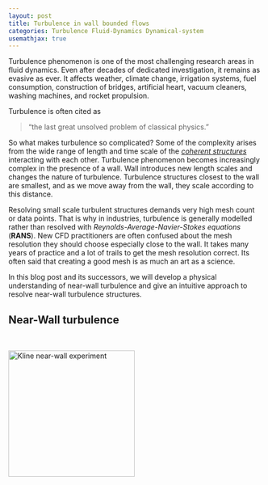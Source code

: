 ```yaml
---
layout: post
title: Turbulence in wall bounded flows
categories: Turbulence Fluid-Dynamics Dynamical-system
usemathjax: true
---
```


Turbulence phenomenon is one of the most challenging research areas in fluid dynamics. Even after decades of dedicated investigation, it remains as evasive as ever.  It affects weather, climate change, irrigation systems, fuel consumption, construction of bridges, artificial heart, vacuum cleaners, washing machines, and rocket propulsion.  

Turbulence is often cited as 

> “the last great unsolved problem of classical physics.”

So what makes turbulence so complicated? Some of the complexity arises from the wide range of length and time scale of the [*coherent structures*](#near-wall-structures)  interacting with each other. Turbulence phenomenon becomes increasingly complex in the presence of a wall. Wall introduces new length scales and changes the nature of turbulence. Turbulence structures closest to the wall are smallest, and as we move away from the wall, they scale according to this distance. 

Resolving small scale turbulent structures demands very high mesh count or data points. That is why in industries, turbulence is generally modelled rather than resolved with *Reynolds-Average-Navier-Stokes equations* (**RANS**). New CFD practitioners are often confused about the mesh resolution they should choose especially close to the wall. It takes many years of practice and a lot of trails to get the mesh resolution correct.  Its often said that creating a good mesh is as much an art as a science. 

In this blog post and its successors, we will develop a physical understanding of near-wall turbulence and give an intuitive approach to resolve near-wall turbulence structures. 



## Near-Wall turbulence

&nbsp;

<img src="{{ site.baseurl}}/assets/Kline2.jpg" title="Kline near-wall experiment" width="250px">

&nbsp;

